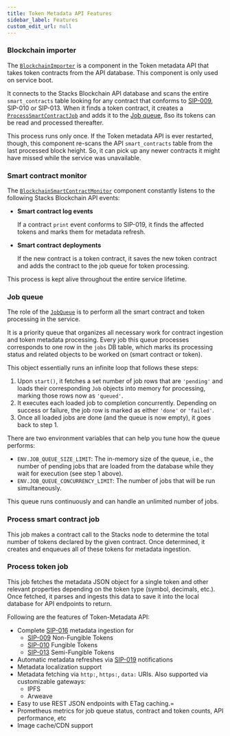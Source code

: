 ```yaml
---
title: Token Metadata API Features
sidebar_label: Features
custom_edit_url: null
---
```


### Blockchain importer

The [`BlockchainImporter`](https://github.com/hirosystems/token-metadata-api/tree/master/src/token-processor/blockchain-api/blockchain-importer.ts) is a component in the Token metadata API that takes token contracts from the API database. This component is only used on service boot.

It connects to the Stacks Blockchain API database and scans the entire `smart_contracts` table looking for any contract that conforms to [SIP-009](https://github.com/stacksgov/sips/blob/main/sips/sip-009/sip-009-nft-standard.md), SIP-010 or SIP-013. When it finds a token contract, it creates a [`ProcessSmartContractJob`](https://github.com/hirosystems/token-metadata-api/tree/master/src/token-processor/queue/job/process-smart-contract-job.ts) and adds it to the [Job queue](#job-queue), ßso its tokens can be read and processed thereafter.

This process runs only once. If the Token metadata API is ever restarted, though, this component re-scans the API `smart_contracts` table from the last processed block height. So, it can pick up any newer contracts it might have missed while the service was unavailable.

### Smart contract monitor

The [`BlockchainSmartContractMonitor`](https://github.com/hirosystems/token-metadata-api/tree/master/src/token-processor/blockchain-api/blockchain-smart-contract-monitor.ts) component constantly listens to the following Stacks Blockchain API events:

- **Smart contract log events**

  If a contract `print` event conforms to SIP-019, it finds the affected tokens and marks them for metadata refresh.

- **Smart contract deployments**

  If the new contract is a token contract, it saves the new token contract and adds the contract to the job queue for token processing.

This process is kept alive throughout the entire service lifetime.

### Job queue

The role of the [`JobQueue`](https://github.com/hirosystems/token-metadata-api/tree/master/src/token-processor/queue/job-queue.ts) is to perform all the smart contract and token processing in the service.

It is a priority queue that organizes all necessary work for contract ingestion and token metadata processing. Every job this queue processes corresponds to one row in the `jobs` DB table, which marks its processing status and related objects to be worked on (smart contract or token).

This object essentially runs an infinite loop that follows these steps:

1. Upon `start()`, it fetches a set number of job rows that are `'pending'` and loads their corresponding `Job` objects into memory for processing, marking those rows now as `'queued'`.
2. It executes each loaded job to completion concurrently. Depending on success or failure, the job row is marked as either `'done'` or `'failed'`.
3. Once all loaded jobs are done (and the queue is now empty), it goes back to step 1.

There are two environment variables that can help you tune how the queue performs:

- `ENV.JOB_QUEUE_SIZE_LIMIT`: The in-memory size of the queue, i.e., the number of pending jobs that are loaded from the database while they wait for execution (see step 1 above).
- `ENV.JOB_QUEUE_CONCURRENCY_LIMIT`: The number of jobs that will be run simultaneously.

This queue runs continuously and can handle an unlimited number of jobs.

### Process smart contract job

This job makes a contract call to the Stacks node to determine the total number of tokens declared by the given contract. Once determined, it creates and enqueues all of these tokens for metadata ingestion.

### Process token job

This job fetches the metadata JSON object for a single token and other relevant properties depending on the token type (symbol, decimals, etc.). Once fetched, it parses and ingests this data to save it into the local database for API endpoints to return.

Following are the features of Token-Metadata API:

- Complete [SIP-016](https://github.com/stacksgov/sips/blob/main/sips/sip-016/sip-016-token-metadata.md) metadata ingestion for
  - [SIP-009](https://github.com/stacksgov/sips/blob/main/sips/sip-009/sip-009-nft-standard.md)
    Non-Fungible Tokens
  - [SIP-010](https://github.com/stacksgov/sips/blob/main/sips/sip-010/sip-010-fungible-token-standard.md)
    Fungible Tokens
  - [SIP-013](https://github.com/stacksgov/sips/blob/main/sips/sip-013/sip-013-semi-fungible-token-standard.md)
    Semi-Fungible Tokens
- Automatic metadata refreshes via [SIP-019](https://github.com/stacksgov/sips/pull/72)
  notifications
- Metadata localization support
- Metadata fetching via `http:`, `https:`, `data:` URIs. Also supported via customizable gateways:
  - IPFS
  - Arweave
- Easy to use REST JSON endpoints with ETag caching.=
- Prometheus metrics for job queue status, contract and token counts, API performance, etc
- Image cache/CDN support
